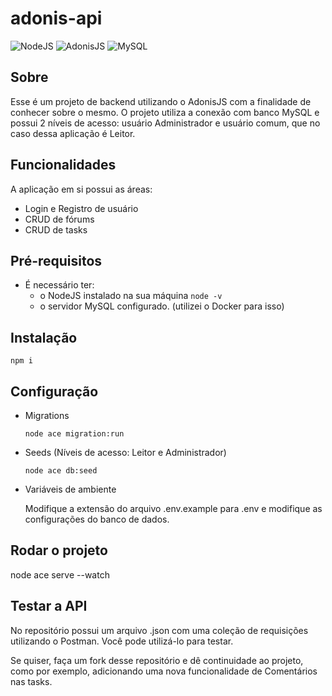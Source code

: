 # adonis-api
![NodeJS](https://img.shields.io/badge/node.js-6DA55F?style=for-the-badge&logo=node.js&logoColor=white)
![AdonisJS](https://img.shields.io/badge/adonisjs-%23220052.svg?style=for-the-badge&logo=adonisjs&logoColor=white)
![MySQL](https://img.shields.io/badge/mysql-%2300f.svg?style=for-the-badge&logo=mysql&logoColor=white)

## Sobre
Esse é um projeto de backend utilizando o AdonisJS com a finalidade de conhecer sobre o mesmo. O projeto utiliza a conexão com banco MySQL e possui 2 níveis de acesso: usuário Administrador e usuário comum, que no caso dessa aplicação é Leitor.

## Funcionalidades
A aplicação em si possui as áreas:
- Login e Registro de usuário
- CRUD de fórums
- CRUD de tasks

## Pré-requisitos
- É necessário ter: 
  -   o NodeJS instalado na sua máquina
      `node -v`
  -    o servidor MySQL configurado. (utilizei o Docker para isso)

## Instalação 
`npm i`

## Configuração
- Migrations

    `node ace migration:run`

- Seeds (Níveis de acesso: Leitor e Administrador)

    `node ace db:seed`

- Variáveis de ambiente

    Modifique a extensão do arquivo .env.example para .env e modifique as configurações do banco de dados.

## Rodar o projeto
node ace serve --watch

## Testar a API
No repositório possui um arquivo .json com uma coleção de requisições utilizando o Postman. Você pode utilizá-lo para testar.


Se quiser, faça um fork desse repositório e dê continuidade ao projeto, como por exemplo, adicionando uma nova funcionalidade de Comentários nas tasks. 

